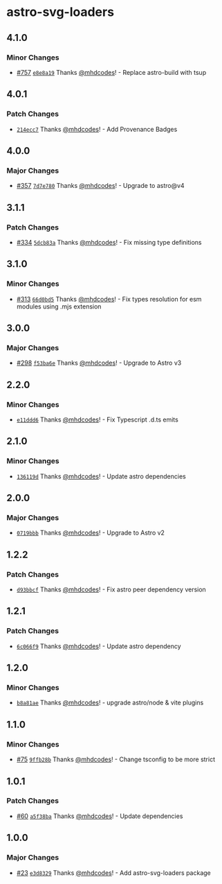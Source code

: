 # astro-svg-loaders

## 4.1.0

### Minor Changes

- [#757](https://github.com/codiume/orbit/pull/757) [`e8e8a19`](https://github.com/codiume/orbit/commit/e8e8a19b364fddfb955d90fd6c857fd832469c59) Thanks [@mhdcodes](https://github.com/mhdcodes)! - Replace astro-build with tsup

## 4.0.1

### Patch Changes

- [`214ecc7`](https://github.com/codiume/orbit/commit/214ecc7948affad8d0218f8d3620f90cd2734850) Thanks [@mhdcodes](https://github.com/mhdcodes)! - Add Provenance Badges

## 4.0.0

### Major Changes

- [#357](https://github.com/codiume/orbit/pull/357) [`7d7e780`](https://github.com/codiume/orbit/commit/7d7e780966d7d8273fbdb53567aadc3cde109fda) Thanks [@mhdcodes](https://github.com/mhdcodes)! - Upgrade to astro@v4

## 3.1.1

### Patch Changes

- [#334](https://github.com/codiume/orbit/pull/334) [`5dcb83a`](https://github.com/codiume/orbit/commit/5dcb83a4c28461129d92f0571c1f110957fdabbc) Thanks [@mhdcodes](https://github.com/mhdcodes)! - Fix missing type definitions

## 3.1.0

### Minor Changes

- [#313](https://github.com/codiume/orbit/pull/313) [`66d0bd5`](https://github.com/codiume/orbit/commit/66d0bd55dfebcc7e239fd4844d0d35611d27240e) Thanks [@mhdcodes](https://github.com/mhdcodes)! - Fix types resolution for esm modules using .mjs extension

## 3.0.0

### Major Changes

- [#298](https://github.com/codiume/orbit/pull/298) [`f53ba6e`](https://github.com/codiume/orbit/commit/f53ba6e0aa39913955b81d872f0122469604359b) Thanks [@mhdcodes](https://github.com/mhdcodes)! - Upgrade to Astro v3

## 2.2.0

### Minor Changes

- [`e11ddd6`](https://github.com/codiume/orbit/commit/e11ddd6e3c86f79c6c6b7541976ad2cbae84ee33) Thanks [@mhdcodes](https://github.com/mhdcodes)! - Fix Typescript .d.ts emits

## 2.1.0

### Minor Changes

- [`136119d`](https://github.com/codiume/orbit/commit/136119d32ed5abf39ebc6e3b101214387dbd7075) Thanks [@mhdcodes](https://github.com/mhdcodes)! - Update astro dependencies

## 2.0.0

### Major Changes

- [`0719bbb`](https://github.com/codiume/orbit/commit/0719bbbe30bff745c340ada1b75aac4e3f852552) Thanks [@mhdcodes](https://github.com/mhdcodes)! - Upgrade to Astro v2

## 1.2.2

### Patch Changes

- [`d93bbcf`](https://github.com/codiume/orbit/commit/d93bbcf169523748c818946cfe01ca94d418996e) Thanks [@mhdcodes](https://github.com/mhdcodes)! - Fix astro peer dependency version

## 1.2.1

### Patch Changes

- [`6c066f9`](https://github.com/codiume/orbit/commit/6c066f9374285a6ae6546a92399544bae76bfa3d) Thanks [@mhdcodes](https://github.com/mhdcodes)! - Update astro dependency

## 1.2.0

### Minor Changes

- [`b8a81ae`](https://github.com/codiume/orbit/commit/b8a81aeea24a768deb0f3f58f8a557b5c7943cd1) Thanks [@mhdcodes](https://github.com/mhdcodes)! - upgrade astro/node & vite plugins

## 1.1.0

### Minor Changes

- [#75](https://github.com/codiume/orbit/pull/75) [`9ffb28b`](https://github.com/codiume/orbit/commit/9ffb28b3383aa7cffbb5b8176d409f0b802d8c7c) Thanks [@mhdcodes](https://github.com/mhdcodes)! - Change tsconfig to be more strict

## 1.0.1

### Patch Changes

- [#60](https://github.com/codiume/orbit/pull/60) [`a5f38ba`](https://github.com/codiume/orbit/commit/a5f38ba8cf25303a0d4ea94bec98d199af246671) Thanks [@mhdcodes](https://github.com/mhdcodes)! - Update dependencies

## 1.0.0

### Major Changes

- [#23](https://github.com/codiume/orbit/pull/23) [`e3d8329`](https://github.com/codiume/orbit/commit/e3d83290f5b8518c346e9945e8c5e32a7be5bfe0) Thanks [@mhdcodes](https://github.com/mhdcodes)! - Add astro-svg-loaders package
